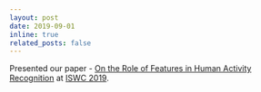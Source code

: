 ```yaml
---
layout: post
date: 2019-09-01
inline: true
related_posts: false
---
```


Presented our paper - [On the Role of Features in Human Activity Recognition](http://harkash.github.io/files/on-the-role-of-features-in-har.pdf) at [ISWC 2019](http://www.iswc.net/iswc19/).
